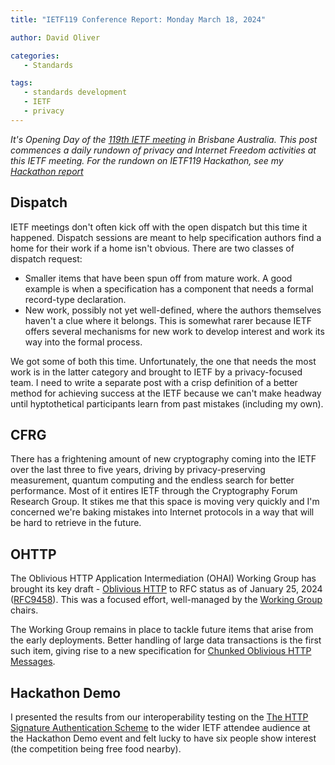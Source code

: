 ```yaml
---
title: "IETF119 Conference Report: Monday March 18, 2024"

author: David Oliver

categories:
   - Standards

tags:
   - standards development
   - IETF
   - privacy
---
```


*It's Opening Day of the [119th IETF meeting](https://www.ietf.org/how/meetings/119/) in Brisbane Australia.  This post commences a daily rundown of privacy and Internet Freedom activities at this IETF meeting. For the rundown on IETF119 Hackathon, see my [Hackathon report](https://guardianproject.info/2024/03/17/ietf119-hackathon-report/)*

## Dispatch

IETF meetings don't often kick off with the open dispatch but this time it happened. Dispatch sessions are meant to help specification authors find a home for their work if a home isn't obvious. There are two classes of dispatch request: 

+ Smaller items that have been spun off from mature work.  A good example is when a specification has a component that needs a formal record-type declaration.
+ New work, possibly not yet well-defined, where the authors themselves haven't a clue where it belongs. This is somewhat rarer because IETF offers several mechanisms for new work to develop interest and work its way into the formal process. 

We got some of both this time. Unfortunately, the one that needs the most work is in the latter category and brought to IETF by a privacy-focused team.  I need to write a separate post with a crisp definition of a better method for achieving success at the IETF because we can't make headway until hyptothetical participants learn from past mistakes (including my own).

## CFRG

There has a frightening amount of new cryptography coming into the IETF over the last three to five years, driving by privacy-preserving measurement, quantum computing and the endless search for better performance.  Most of it entires IETF through the Cryptography Forum Research Group. It stikes me that this space is moving very quickly and I'm concerned we're baking mistakes into Internet protocols in a way that will be hard to retrieve in the future.

## OHTTP

The Oblivious HTTP Application Intermediation (OHAI) Working Group has brought its key draft - [Oblivious HTTP](https://datatracker.ietf.org/doc/draft-ietf-ohai-ohttp/10/) to RFC status as of January 25, 2024 ([RFC9458](https://datatracker.ietf.org/doc/rfc9458/)). This was a focused effort, well-managed by the [Working Group](https://datatracker.ietf.org/wg/ohai/about/) chairs.

The Working Group remains in place to tackle future items that arise from the early deployments. Better handling of large data transactions is the first such item, giving rise to a new specification for [Chunked Oblivious HTTP Messages](https://datatracker.ietf.org/doc/draft-ietf-ohai-chunked-ohttp/). 

## Hackathon Demo

I presented the results from our interoperability testing on the [The HTTP Signature Authentication Scheme](https://datatracker.ietf.org/doc/draft-ietf-httpbis-unprompted-auth/) to the wider IETF attendee audience at the Hackathon Demo event and felt lucky to have six people show interest (the competition being free food nearby).  